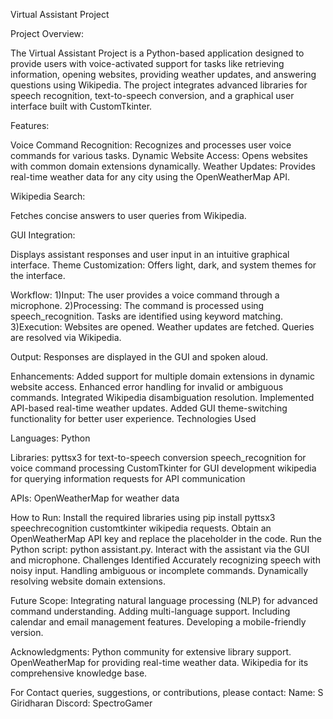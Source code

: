 Virtual Assistant Project

Project Overview:

The Virtual Assistant Project is a Python-based application designed to provide users with voice-activated support for tasks like retrieving information, opening websites, providing weather updates, and answering questions using Wikipedia. 
The project integrates advanced libraries for speech recognition, text-to-speech conversion, and a graphical user interface built with CustomTkinter.

Features:

  Voice Command Recognition: Recognizes and processes user voice commands for various tasks.
  Dynamic Website Access: Opens websites with common domain extensions dynamically.
  Weather Updates: Provides real-time weather data for any city using the OpenWeatherMap API.
  
Wikipedia Search: 

  Fetches concise answers to user queries from Wikipedia.
  
GUI Integration: 

  Displays assistant responses and user input in an intuitive graphical interface.
  Theme Customization: Offers light, dark, and system themes for the interface.
  
Workflow:
    1)Input:
      The user provides a voice command through a microphone.
    2)Processing:
      The command is processed using speech_recognition.
      Tasks are identified using keyword matching.  
    3)Execution:
      Websites are opened.
      Weather updates are fetched.
      Queries are resolved via Wikipedia.
      
Output: 
  Responses are displayed in the GUI and spoken aloud.
  
Enhancements:
Added support for multiple domain extensions in dynamic website access.
Enhanced error handling for invalid or ambiguous commands.
Integrated Wikipedia disambiguation resolution.
Implemented API-based real-time weather updates.
Added GUI theme-switching functionality for better user experience.
Technologies Used

Languages:
  Python
  
Libraries:
  pyttsx3 for text-to-speech conversion
  speech_recognition for voice command processing
  CustomTkinter for GUI development
  wikipedia for querying information
  requests for API communication
  
APIs:
  OpenWeatherMap for weather data
  
How to Run:
  Install the required libraries using pip install pyttsx3 speechrecognition customtkinter wikipedia requests.
  Obtain an OpenWeatherMap API key and replace the placeholder in the code.
  Run the Python script: python assistant.py.
  Interact with the assistant via the GUI and microphone.
  Challenges Identified
  Accurately recognizing speech with noisy input.
  Handling ambiguous or incomplete commands.
  Dynamically resolving website domain extensions.
  
Future Scope:
    Integrating natural language processing (NLP) for advanced command understanding.
    Adding multi-language support.
    Including calendar and email management features.
    Developing a mobile-friendly version.
  
Acknowledgments:
    Python community for extensive library support.
    OpenWeatherMap for providing real-time weather data.
    Wikipedia for its comprehensive knowledge base.
  
For Contact queries, suggestions, or contributions, please contact:
    Name: S Giridharan 
    Discord: SpectroGamer
